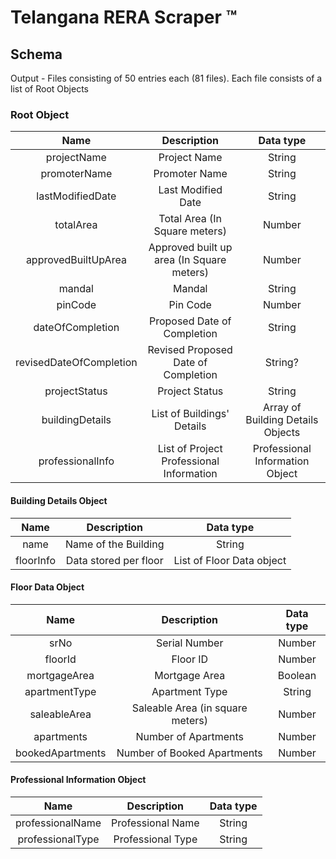 # Telangana RERA Scraper ™

## Schema  
Output - Files consisting of 50 entries each (81 files). Each file consists of a list of Root Objects
  
### Root Object
|          Name           |                Description                |             Data type             |
|:-----------------------:|:-----------------------------------------:|:---------------------------------:|
|       projectName       |               Project Name                |              String               |
|      promoterName       |               Promoter Name               |              String               |
|    lastModifiedDate     |            Last Modified Date             |              String               |
|        totalArea        |       Total Area (In Square meters)       |              Number               |
|   approvedBuiltUpArea   | Approved built up area (In Square meters) |              Number               |
|         mandal          |                  Mandal                   |              String               |
|         pinCode         |                 Pin Code                  |              Number               |
|    dateOfCompletion     |        Proposed Date of Completion        |              String               |
| revisedDateOfCompletion |    Revised Proposed Date of Completion    |              String?              |
|      projectStatus      |              Project Status               |              String               |
|     buildingDetails     |        List of Buildings' Details         | Array of Building Details Objects |
|    professionalInfo     | List of Project Professional Information  |  Professional Information Object  |

#### Building Details Object
|   Name    |      Description      |         Data type         |
|:---------:|:---------------------:|:-------------------------:|
|   name    | Name of the Building  |          String           |
| floorInfo | Data stored per floor | List of Floor Data object |

#### Floor Data Object
|       Name       |           Description            | Data type |
|:----------------:|:--------------------------------:|:---------:|
|       srNo       |          Serial Number           |  Number   |
|     floorId      |             Floor ID             |  Number   |
|   mortgageArea   |          Mortgage Area           |  Boolean  |
|  apartmentType   |          Apartment Type          |  String   |
|   saleableArea   | Saleable Area (in square meters) |  Number   |
|    apartments    |       Number of Apartments       |  Number   |
| bookedApartments |   Number of Booked Apartments    |  Number   |

#### Professional Information Object
|       Name       |    Description    | Data type |
|:----------------:|:-----------------:|:---------:|
| professionalName | Professional Name |   String  |
| professionalType | Professional Type |   String  |

